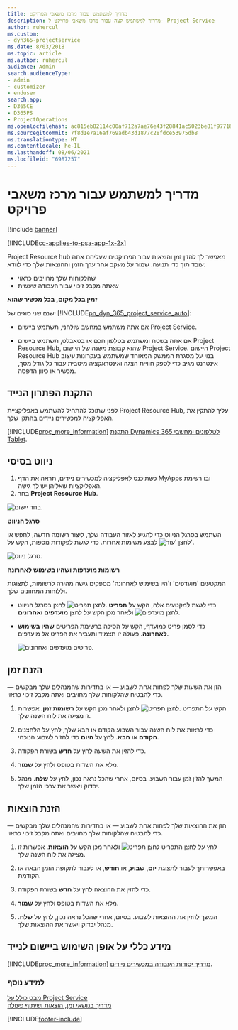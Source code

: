 ```yaml
---
title: מדריך למשתמש עבור מרכז משאבי הפרויקט‬
description: מדריך למשתמש קצה עבור ‏‫מרכז משאבי פרויקט‬ ל- Project Service
author: ruhercul
ms.custom:
- dyn365-projectservice
ms.date: 8/03/2018
ms.topic: article
ms.author: ruhercul
audience: Admin
search.audienceType:
- admin
- customizer
- enduser
search.app:
- D365CE
- D365PS
- ProjectOperations
ms.openlocfilehash: ac815eb82114c00af712a7ae76e43f28841ac5023be81f97718dc7ce529e1d34
ms.sourcegitcommit: 7f8d1e7a16af769adb43d1877c28fdce53975db8
ms.translationtype: HT
ms.contentlocale: he-IL
ms.lasthandoff: 08/06/2021
ms.locfileid: "6987257"
---
```

# <a name="user-guide-for-project-resource-hub"></a>מדריך למשתמש עבור מרכז משאבי פרויקט‬

[!include [banner](../includes/psa-now-project-operations.md)]

[!INCLUDE[cc-applies-to-psa-app-1x-2x](../includes/cc-applies-to-psa-app-1x-2x.md)]

Project Resource hub מאפשר לך להזין זמן והוצאות עבור הפרויקטים שעליהם אתה עובד תוך כדי תנועה. שמור על מעקב אחר ערך הזמן וההוצאות שלך כדי לוודא:

- שהלקוחות שלך מחויבים כראוי
- שאתה מקבל זיכוי עבור העבודה שעשית

**זמין בכל מקום, בכל מכשיר שהוא**

ישנם שני סוגים של [!INCLUDE[pn_dyn_365_project_service_auto](../includes/pn-dyn-365-project-service-auto.md)]: 

- אם אתה משתמש במחשב שולחני, תשתמש ביישום Project Service. 

- אם אתה בשטח ומשתמש בטלפון חכם או בטאבלט, תשתמש ביישום Project Resource Hub, שהוא קבוצת משנה של היישום Project Service. היישום Project Resource Hub בנוי על מסגרת הממשק המאוחד שמשתמש בעקרונות עיצוב אינטרנט מגיב כדי לספק חוויית הצגה ואינטראקציה מיטבית עבור כל גודל מסך, מכשיר או כיוון הדפסה. 


## <a name="install-the-mobile-app"></a>התקנת הפתרון הנייד
לפני שתוכל להתחיל להשתמש באפליקציית Project Resource Hub, עליך להתקין את האפליקציה למכשירים ניידים בהתקן שלך. 

[!INCLUDE[proc_more_information](../includes/proc-more-information.md)] [התקנת Dynamics 365 לטלפונים ומחשבי Tablet](/dynamics365/mobile-app/install-dynamics-365-for-phones-and-tablets).

## <a name="basic-navigation"></a>ניווט בסיסי
1.  כשתיכנס לאפליקציה למכשירים ניידים, תראה את הדף MyApps ובו רשימת האפליקציות שאליהן יש לך גישה. 
2.  בחר **Project Resource Hub**.

![בחר יישום.](media/chooseApp_1.png "בחר יישום")

**סרגל הניווט**

השתמש בסרגל הניווט כדי להגיע לאזור העבודה שלך, ליצור רשומה חדשה, לחפש או לבצע משימות אחרות. כדי לגשת לפקודות נוספות, הקש על ![לחצן 'עוד'.](media/MoreButton.png "לחצן 'עוד'")

![סרגל ניווט.](media/NavBar_2.png "סרגל ניווט")

**רשומות מועדפות ושהיו בשימוש לאחרונה**

המקטעים 'מועדפים' ו'היו בשימוש לאחרונה' מספקים גישה מהירה לרשומות, לתצוגות וללוחות המחוונים שלך. 

- כדי לגשת למקטעים אלה, הקש על **תפריט** ![לחצן תפריט.](media/MenuButton.png "לחצן תפריט") לחצן בסרגל הניווט ולאחר מכן הקש על לחצן **מועדפים ואחרונים** ![לחצן מועדפים](media/FavButton.png "לחצן המועדפים").

- כדי לסמן פריט כמועדף, הקש על הסיכה ברשימת הפריטים **שהיו בשימוש לאחרונה**. פעולה זו תצמיד ותעביר את הפריט אל מועדפים.

  ![פריטים מועדפים ואחרונים.](media/Favs_3.png "פריטים מועדפים ואחרונים")
 
## <a name="enter-time"></a>הזנת זמן
הזן את השעות שלך לפחות אחת לשבוע — או בתדירות שהמנהלים שלך מבקשים — כדי להבטיח שהלקוחות שלך מחויבים ואתה מקבל זיכוי כראוי.

1. הקש על התפריט ![לחצן תפריט.](media/MenuButton.png "לחצן תפריט") לחצן ולאחר מכן הקש על **רשומות זמן**. אפשרות זו מציגה את לוח השנה שלך.

2. כדי לראות את לוח השנה עבור השבוע הקודם או הבא שלך, לחץ על הלחצנים **הקודם** או **הבא**. לחץ על **היום** כדי לחזור לשבוע הנוכחי.

3. כדי להזין את השעה לחץ על **חדש** בשורת הפקודה. 

4. מלא את השדות בטופס ולחץ על **שמור**.

5. המשך להזין זמן עבור השבוע. בסיום, אחרי שהכל נראה נכון, לחץ על **שלח**. מנהל יבדוק ויאשר את ערכי הזמן שלך.

## <a name="enter-expenses"></a>הזנת הוצאות 
הזן את ההוצאות שלך לפחות אחת לשבוע — או בתדירות שהמנהלים שלך מבקשים — כדי להבטיח שהלקוחות שלך מחויבים ואתה מקבל זיכוי כראוי.

1. לחץ על לחצן התפריט ![לחצן תפריט](media/MenuButton.png "לחצן תפריט") ולאחר מכן הקש על **הוצאות**. אפשרות זו מציגה את לוח השנה שלך.

2. באפשרותך לעבור לתצוגת **יום**, **שבוע**, או **חודש**, או לעבור לתקופת הזמן הבאה או הקודמת. 

3. כדי להזין את ההוצאה לחץ על **חדש** בשורת הפקודה. 

4. מלא את השדות בטופס ולחץ על **שמור**.

5. המשך להזין את ההוצאות לשבוע. בסיום, אחרי שהכל נראה נכון, לחץ על **שלח**. מנהל יבדוק ויאשר את ההוצאות שלך.

## <a name="general-information-on-how-to-use-the-mobile-app"></a>מידע כללי על אופן השימוש ביישום לנייד 
[!INCLUDE[proc_more_information](../includes/proc-more-information.md)] [מדריך יסודות העבודה במכשירים ניידים](/dynamics365/mobile-app/dynamics-365-phones-tablets-users-guide).

### <a name="see-also"></a>למידע נוסף  
 [מבט כולל על Project Service](../psa/overview.md)   
 [‏‫מדריך בנושאי זמן, הוצאות ושיתוף פעולה](../psa/time-expense-collaboration-guide.md)   
 


[!INCLUDE[footer-include](../includes/footer-banner.md)]
